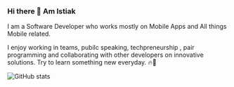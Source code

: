 ### Hi there 👋 Am Istiak

I am a Software Developer who works mostly on Mobile Apps and All things Mobile related. 

I enjoy working in teams, pubilc speaking,  techpreneurship , pair programming and collaborating with other developers on innovative solutions. Try to learn something new everyday. 🔥🚀

<!--
**Istiakshovon/Istiakshovon** is a ✨ _special_ ✨ repository because its `README.md` (this file) appears on your GitHub profile.

Here are some ideas to get you started:

- 🔭 I’m currently working on Android App Development...
- 🌱 I’m currently learning ethical hacking...
- 👯 I’m looking to collaborate on Android, AI...
- 🤔 I’m looking for help with AI...
- 📫 How to reach me: [Instagram](https://www.instagram.com/istiakshovon2/)
-->

![GitHub stats](https://github-readme-stats.vercel.app/api?username=Istiakshovon&show_icons=true&theme=chartreuse-light)
